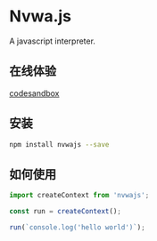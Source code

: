 # Nvwa.js
A javascript interpreter.


## 在线体验
[codesandbox](https://codesandbox.io/s/tender-kirch-ygppj?file=/src/App.js)


## 安装
```bash
npm install nvwajs --save
```


## 如何使用
```js
import createContext from 'nvwajs';

const run = createContext();

run(`console.log('hello world')`);
```
